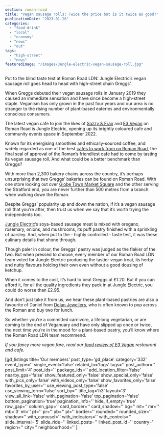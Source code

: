```yaml
---
section: roman-road
title: "Vegan sausage rolls: Twice the price but is it twice as good?"
publicationDate: "2023-01-26"
categories: 
  - "food-drink"
  - "local"
  - "economy"
  - "news"
  - "out"
tags: 
  - "high-street"
  - "news"
featuredImage: "/images/Jungle-electric-vegan-sausage-roll.jpg"
---
```


Put to the blind taste test at Roman Road LDN: Jungle Electric’s vegan sausage roll goes head to head with high-street chain Greggs’.

When Greggs debuted their vegan sausage rolls in January 2019 they caused an immediate sensation and have since become a high-street staple. Veganism has only grown in the past four years and our area is no stranger to the rising number of plant-based eateries and environmentally conscious consumers. 

The latest vegan cafe to join the likes of [Sazzy & Fran](https://romanroadlondon.com/new-sazzy-and-fran-vegan-cafe/) and [E3 Vegan](https://romanroadlondon.com/e3-vegan-cafe-opens/) on Roman Road is Jungle Electric, opening up its brightly coloured cafe and community events space in September 2022. 

Known for its energising smoothies and ethically-sourced coffee, and widely regarded as one of the best [cafes to work from on Roman Road](https://romanroadlondon.com/best-cafes-to-work-from/), the final seal of approval of the Roman’s friendliest cafe had to come by tasting its vegan sausage roll. And what could be a better benchmark than Greggs? 

With more than 2,300 bakery chains across the country, it’s perhaps unsurprising that two Greggs’ bakeries can be found on Roman Road. With one store looking out over [Globe Town Market Square](https://romanroadlondon.com/rediscovering-globe-town-market-square/) and the other serving the Stratford end, you are never further than 500 metres from a branch when walking down the Roman. 

Despite Greggs’ popularity up and down the nation, if it’s a vegan sausage roll that you’re after, then trust us when we say that it’s worth trying the independents too. 

[Jungle Electric](https://romanroadlondon.com/jungle-electric-safe-place-women/)’s soya-based sausage meat is mixed with oregano, rosemary, onions, and mushrooms, its puff pastry finished with a sprinkling of parsley. And, when put to the - highly controlled - taste test, it was these culinary details that shone through. 

Though paler in colour, the Greggs' pastry was judged as the flakier of the two. But when pressed to choose, every member of our Roman Road LDN team voted for Jungle Electric producing the tastier vegan treat, its herby and nutty flavours holding their own even without a good dousing of ketchup. 

When it comes to the cost, it’s hard to beat Greggs at £1.20. But if you can afford it, for all the quality ingredients they pack in at Jungle Electric, you could do worse than £2.95.

And don’t just take it from us, we hear these plant-based pastries are also a favourite of Daniel from [Delan Jewellers](https://romanroadlondon.com/places/delan-jewellers/), who is often known to pop across the Roman and buy two for lunch. 

So whether you’re a committed carnivore, a lifelong vegetarian, or are coming to the end of Veganuary and have only slipped up once or twice, the next time you’re in the mood for a plant-based pastry, you’ll know where the Roman Road LDN team recommend. 

_If you fancy more vegan fare, read our_ [_food review of E3 Vegan_](https://romanroadlondon.com/e3-vegan-cafe-food-review/) _restaurant and cafe._ 

\[gd\_listings title='Our members' post\_type='gd\_place' category='332' event\_type='' single\_event='false' related\_to='tags' tags='' post\_author='' post\_limit='4' post\_ids='' package\_ids='' add\_location\_filter='false' nearby\_gps='false' show\_featured\_only='false' show\_special\_only='false' with\_pics\_only='false' with\_videos\_only='false' show\_favorites\_only='false' favorites\_by\_user='' use\_viewing\_post\_type='false' use\_viewing\_term='false' sort\_by='' title\_tag='h3' layout='3' view\_all\_link='false' with\_pagination='false' top\_pagination='false' bottom\_pagination='true' pagination\_info='' hide\_if\_empty='true' row\_gap='' column\_gap='' card\_border='' card\_shadow='' bg='' mt='' mr='' mb='3' ml='' pt='' pr='' pb='' pl='' border='' rounded='' rounded\_size='' shadow='' with\_carousel='' with\_indicators='' with\_controls='' slide\_interval='5' slide\_ride='' linked\_posts='' linked\_post\_id='' country='' region='' city='' neighbourhood='' \]

